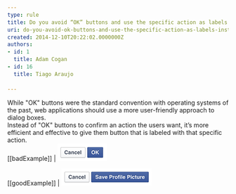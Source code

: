 ```yaml
---
type: rule
title: Do you avoid “OK” buttons and use the specific action as labels instead?
uri: do-you-avoid-ok-buttons-and-use-the-specific-action-as-labels-instead
created: 2014-12-10T20:22:02.0000000Z
authors:
- id: 1
  title: Adam Cogan
- id: 16
  title: Tiago Araujo

---
```


While "OK" buttons were the standard convention with operating systems of the past, web applications should use a more user-friendly approach to dialog boxes.<br>Instead of "OK" buttons to confirm an action the users want, it’s more efficient and effective to give them button that is labeled with that specific action.<br> 
[[badExample]]
| ![ web application button labeled as "OK"](OKBadExample.png)

[[goodExample]]
| ![button is labeled with the specific action](OKGoodExample.png)

